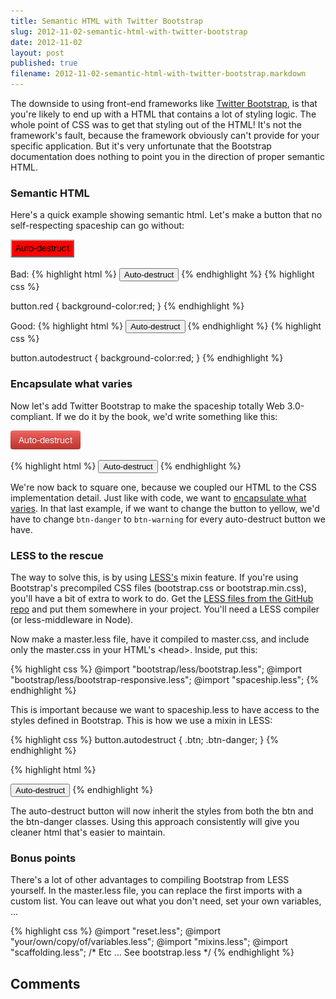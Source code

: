 ```yaml
---
title: Semantic HTML with Twitter Bootstrap
slug: 2012-11-02-semantic-html-with-twitter-bootstrap
date: 2012-11-02
layout: post
published: true
filename: 2012-11-02-semantic-html-with-twitter-bootstrap.markdown
---
```

<!-- *********************************************************************
**                                                                      **
** To add a comment, scroll to the bottom and use the comment template. **
** Then save the file and send me a pull request.                       **
**                                                                      **
***********************************************************************-->

The downside to using front-end frameworks like [Twitter Bootstrap](http://getbootstrap.com),
is that you're likely to end up with a HTML that contains a lot of styling logic. The
whole point of CSS was to get that styling out of the HTML! It's not the framework's fault, because
the framework obviously can't provide for your specific application. But it's very unfortunate
that the Bootstrap documentation does nothing to point you in the direction of proper semantic HTML.

### Semantic HTML

Here's a quick example showing semantic html. Let's make a button that no self-respecting spaceship can go without:

![Default Button](/img/posts/2012-11-02/default_button.png)

Bad:
{% highlight html %}
<button class="red">Auto-destruct</button>
{% endhighlight %}
{% highlight css %}
<!-- in the css file: -->
button.red { background-color:red; }
{% endhighlight %}

Good:
{% highlight html %}
<button class="autodestruct">Auto-destruct</button>
{% endhighlight %}
{% highlight css %}
<!-- in the css file: -->
button.autodestruct { background-color:red; }
{% endhighlight %}

### Encapsulate what varies

Now let's add Twitter Bootstrap to make the spaceship totally Web 3.0-compliant. If we do it by the book,
we'd write something like this:

![Default Button](/img/posts/2012-11-02/bootstrap_button.png)

{% highlight html %}
<button class="btn btn-warning">Auto-destruct</button>
{% endhighlight %}

We're now back to square one, because we coupled our HTML to the CSS implementation detail. Just like with code,
we want to [encapsulate what varies](https://www.google.com/?q=encapsulate%20what%20varies). In that last example,
if we want to change the button to yellow, we'd have to change `btn-danger` to `btn-warning`
for every auto-destruct button we have.

### LESS to the rescue

The way to solve this, is by using [LESS's](http://lesscss.org/) mixin feature. If you're using Bootstrap's
precompiled CSS files (bootstrap.css or bootstrap.min.css), you'll have a bit of extra to work to do. Get the
[LESS files from the GitHub repo](https://github.com/twitter/bootstrap/tree/master/less) and put them somewhere
in your project. You'll need a LESS compiler (or less-middleware in Node).

Now make a master.less file, have it compiled to master.css, and include only the master.css in your HTML's \<head\>.
Inside, put this:

{% highlight css %}
@import "bootstrap/less/bootstrap.less";
@import "bootstrap/less/bootstrap-responsive.less";
@import "spaceship.less";
{% endhighlight %}

This is important because we want to spaceship.less to have access to the styles defined in Bootstrap. This is how we
use a mixin in LESS:

{% highlight css %}
button.autodestruct {
    .btn;
    .btn-danger;
}
{% endhighlight %}

{% highlight html %}
<!-- html: -->
<button class="autodestruct">Auto-destruct</button>
{% endhighlight %}

The auto-destruct button will now inherit the styles from both the btn and the btn-danger classes. Using
this approach consistently will give you cleaner html that's easier to maintain.

### Bonus points

There's a lot of other advantages to compiling Bootstrap from LESS yourself. In the master.less file, you can replace
the first imports with a custom list. You can leave out what you don't need, set your own variables, ...

{% highlight css %}
@import "reset.less";
@import "your/own/copy/of/variables.less";
@import "mixins.less";
@import "scaffolding.less";
/* Etc ...  See bootstrap.less */
{% endhighlight %}

## Comments

<!-- To add a comment, copy this template:

### [YOUR NAME](YOUR URL) - YYY/MM/DD
YOUR COMMENT TEXT HERE....

-->
